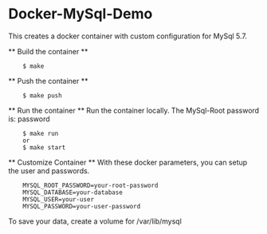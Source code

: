 Docker-MySql-Demo
======

This creates a docker container with custom configuration for MySql 5.7.

** Build the container **
```
	$ make
```

** Push the container ** 
```
	$ make push
```
	
** Run the container **
Run the container locally. The MySql-Root password is: password
```
	$ make run 
	or
	$ make start
```

** Customize Container **
With these docker parameters, you can setup the user and passwords.
```
	MYSQL_ROOT_PASSWORD=your-root-password
	MYSQL_DATABASE=your-database
	MYSQL_USER=your-user
	MYSQL_PASSWORD=your-user-password
```	

To save your data, create a volume for /var/lib/mysql
